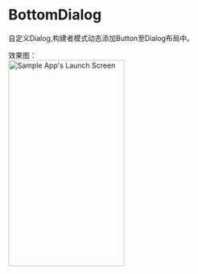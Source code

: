 # BottomDialog
自定义Dialog,构建者模式动态添加Button至Dialog布局中。<br/>

效果图：<br/>
<img src="https://github.com/xing16/BottomDialog/raw/master/screenshot/device-2017-04-15-173902.png" width=230 height=409 alt="Sample App's Launch Screen">

